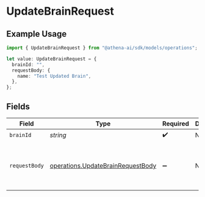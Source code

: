 # UpdateBrainRequest

## Example Usage

```typescript
import { UpdateBrainRequest } from "@athena-ai/sdk/models/operations";

let value: UpdateBrainRequest = {
  brainId: "",
  requestBody: {
    name: "Test Updated Brain",
  },
};
```

## Fields

| Field                                                                                  | Type                                                                                   | Required                                                                               | Description                                                                            | Example                                                                                |
| -------------------------------------------------------------------------------------- | -------------------------------------------------------------------------------------- | -------------------------------------------------------------------------------------- | -------------------------------------------------------------------------------------- | -------------------------------------------------------------------------------------- |
| `brainId`                                                                              | *string*                                                                               | :heavy_check_mark:                                                                     | N/A                                                                                    |                                                                                        |
| `requestBody`                                                                          | [operations.UpdateBrainRequestBody](../../models/operations/updatebrainrequestbody.md) | :heavy_minus_sign:                                                                     | N/A                                                                                    | {<br/>"name": "Test Updated Brain"<br/>}                                               |